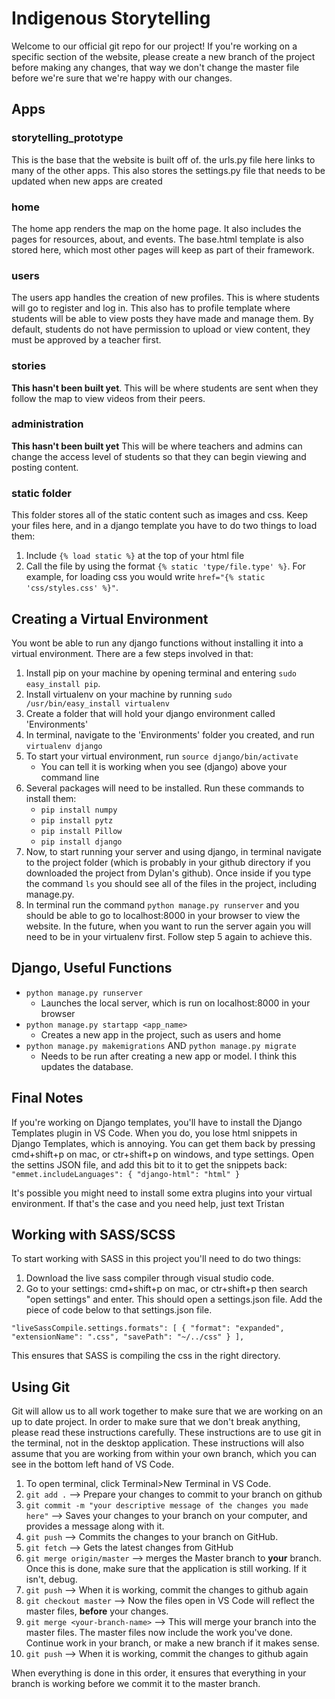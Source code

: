 # Indigenous Storytelling
Welcome to our official git repo for our project! If you're working on a specific section of the website, please create a new branch of the project before making any changes, that way we don't change the master file before we're sure that we're happy with our changes. 
 
 ## Apps
 
 ### storytelling_prototype
 This is the base that the website is built off of. the urls.py file here links to many of the other apps. This also stores the settings.py file that needs to be updated when new apps are created
 
 ### home
 The home app renders the map on the home page. It also includes the pages for resources, about, and events. The base.html template is also stored here, which most other pages will keep as part of their framework.
 
 ### users
 The users app handles the creation of new profiles. This is where students will go to register and log in. This also has to profile template where students will be able to view posts they have made and manage them. By default, students do not have permission to upload or view content, they must be approved by a teacher first.
 
 ### stories
 **This hasn't been built yet**. This will be where students are sent when they follow the map to view videos from their peers. 
 
 ### administration
 **This hasn't been built yet** This will be where teachers and admins can change the access level of students so that they can begin viewing and posting content. 

 ### static folder
 This folder stores all of the static content such as images and css. Keep your files here, and in a django template you have to do two things to load them:
 1. Include `{% load static %}` at the top of your html file
 2. Call the file by using the format `{% static 'type/file.type' %}`. For example, for loading css you would write `href="{% static 'css/styles.css' %}"`.

 ## Creating a Virtual Environment
 You wont be able to run any django functions without installing it into a virtual environment. There are a few steps involved in that:
 1. Install pip on your machine by opening terminal and entering  `sudo easy_install pip`.
 1. Install virtualenv on your machine by running `sudo /usr/bin/easy_install virtualenv`
 1. Create a folder that will hold your django environment called 'Environments'
 1. In terminal, navigate to the 'Environments' folder you created, and run `virtualenv django`
 1. To start your virtual environment, run `source django/bin/activate`
    - You can tell it is working when you see (django) above your command line
 1. Several packages will need to  be installed. Run these commands to install them:
    - `pip install numpy`
    - `pip install pytz`
    - `pip install Pillow`
    - `pip install django`
  1. Now, to start running your server and using django, in terminal navigate to the project folder (which is probably in your github directory if you downloaded the project from Dylan's github). Once inside if you type the command `ls` you should see all of the files in the project, including manage.py. 
  1. In terminal run the command `python manage.py runserver` and you should be able to go to localhost:8000 in your browser to view the website.
  In the future, when you want to run the server again you will need to be in your virtualenv first. Follow step 5 again to achieve this.
 
 
 ## Django, Useful Functions
 - `python manage.py runserver`
   - Launches the local server, which is run on localhost:8000 in your browser
 - `python manage.py startapp <app_name> `
   - Creates a new app in the project, such as users and home
 - `python manage.py makemigrations` AND `python manage.py migrate`
   - Needs to be run after creating a new app or model. I think this updates the database. 

## Final Notes
If you're working on Django templates, you'll have to install the Django Templates plugin in VS Code. When you do, you lose html snippets in Django Templates, which is annoying. You can get them back by pressing cmd+shift+p on mac, or ctr+shift+p on windows, and type settings. Open the settins JSON file, and add this bit to it to get the snippets back: 
`"emmet.includeLanguages": {
        "django-html": "html"
    }
`

It's possible you might need to install some extra plugins into your virtual environment. If that's the case and you need help, just text Tristan


## Working with SASS/SCSS

To start working with SASS in this project you'll need to do two things:
1. Download the live sass compiler through visual studio code.
2. Go to your settings: cmd+shift+p on mac, or ctr+shift+p then search "open settings" and enter. This should open a settings.json file. Add the piece of code below to that settings.json file.

`
"liveSassCompile.settings.formats": [
        {
          "format": "expanded",
          "extensionName": ".css",
          "savePath": "~/../css"
        }
      ],
`

This ensures that SASS is compiling the css in the right directory.

## Using Git
Git will allow us to all work together to make sure that we are working on an up to date project. In order to make sure that we don't break anything, please read these instructions carefully. These instructions are to use git in the terminal, not in the desktop application. These instructions will also assume that you are working from within your own branch, which you can see in the bottom left hand of VS Code.

1. To open terminal, click Terminal>New Terminal in VS Code. 
1. `git add .` --> Prepare your changes to commit to your branch on github 
1. `git commit -m "your descriptive message of the changes you made here"` --> Saves your changes to your branch on your computer, and provides a message along with it.
1. `git push` --> Commits the changes to your branch on GitHub.
1. `git fetch` --> Gets the latest changes from GitHub
1. `git merge origin/master` --> merges the Master branch to **your** branch. Once this is done, make sure that the application is still working. If it isn't, debug.
1. `git push` --> When it is working, commit the changes to github again
1. `git checkout master` --> Now the files open in VS Code will reflect the master files, **before** your changes.
1. `git merge <your-branch-name>` --> This will merge your branch into the master files. The master files now include the work you've done. Continue work in your branch, or make a new branch if it makes sense. 
1. `git push` --> When it is working, commit the changes to github again

When everything is done in this order, it ensures that everything in your branch is working before we commit it to the master branch. 
